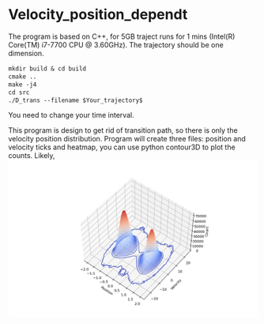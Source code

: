 # Velocity_position_dependt
The program is based on C++, for 5GB traject runs for 1 mins (Intel(R) Core(TM) i7-7700 CPU @ 3.60GHz).
The trajectory should be one dimension.
```
mkdir build & cd build
cmake ..
make -j4
cd src
./D_trans --filename $Your_trajectory$
```
You need to change your time interval.

This program is design to get rid of transition path, so there is only the velocity position distribution.
Program will create three files: position and velocity ticks and heatmap, you can use python contour3D to plot the counts.
Likely,
![alt text](https://github.com/Sanhei/Velocity_position_dependt/blob/main/Without_Trans.png)

